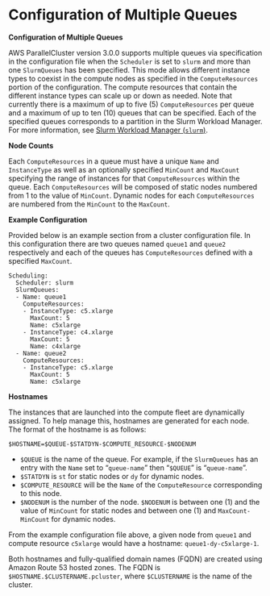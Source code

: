 # Configuration of Multiple Queues<a name="configuration-of-multiple-queues-v3"></a>

**Configuration of Multiple Queues**

AWS ParallelCluster version 3\.0\.0 supports multiple queues via specification in the configuration file when the `Scheduler` is set to `slurm` and more than one ``SlurmQueues`` has been specified\. This mode allows different instance types to coexist in the compute nodes as specified in the ``ComputeResources`` portion of the configuration\. The compute resources that contain the different instance types can scale up or down as needed\. Note that currently there is a maximum of up to five \(5\) `ComputeResources` per queue and a maximum of up to ten \(10\) queues that can be specified\. Each of the specified queues corresponds to a partition in the Slurm Workload Manager\. For more information, see [Slurm Workload Manager \(`slurm`\)](slurm-workload-manager-v3.md)\.

**Node Counts**

Each `ComputeResources` in a queue must have a unique `Name` and `InstanceType` as well as an optionally specified `MinCount` and `MaxCount` specifying the range of instances for that `ComputeResources` within the queue\. Each `ComputeResources` will be composed of static nodes numbered from 1 to the value of `MinCount`\. Dynamic nodes for each `ComputeResources` are numbered from the `MinCount` to the `MaxCount`\.

**Example Configuration**

Provided below is an example section from a cluster configuration file\. In this configuration there are two queues named `queue1` and `queue2` respectively and each of the queues has `ComputeResources` defined with a specified `MaxCount`\.

```
Scheduling:
  Scheduler: slurm
  SlurmQueues:
  - Name: queue1
    ComputeResources:
    - InstanceType: c5.xlarge
      MaxCount: 5
      Name: c5xlarge
    - InstanceType: c4.xlarge
      MaxCount: 5
      Name: c4xlarge
  - Name: queue2
    ComputeResources:
    - InstanceType: c5.xlarge
      MaxCount: 5
      Name: c5xlarge
```

**Hostnames**

The instances that are launched into the compute fleet are dynamically assigned\. To help manage this, hostnames are generated for each node\. The format of the hostname is as follows:

 `$HOSTNAME=$QUEUE-$STATDYN-$COMPUTE_RESOURCE-$NODENUM` 
+ `$QUEUE` is the name of the queue\. For example, if the `SlurmQueues` has an entry with the `Name` set to “`queue-name`” then “`$QUEUE`” is “`queue-name`”\.
+  `$STATDYN` is `st` for static nodes or `dy` for dynamic nodes\. 
+  `$COMPUTE_RESOURCE` will be the `Name` of the `ComputeResource` corresponding to this node\.
+  `$NODENUM` is the number of the node\. `$NODENUM` is between one \(1\) and the value of `MinCount` for static nodes and between one \(1\) and `MaxCount-MinCount` for dynamic nodes\.

From the example configuration file above, a given node from `queue1` and compute resource `c5xlarge` would have a hostname: `queue1-dy-c5xlarge-1`\.

Both hostnames and fully\-qualified domain names \(FQDN\) are created using Amazon Route 53 hosted zones\. The FQDN is `$HOSTNAME.$CLUSTERNAME.pcluster`, where `$CLUSTERNAME` is the name of the cluster\.